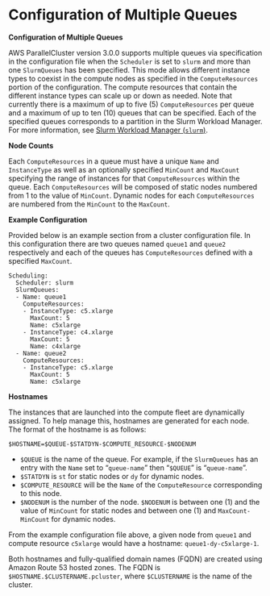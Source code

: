 # Configuration of Multiple Queues<a name="configuration-of-multiple-queues-v3"></a>

**Configuration of Multiple Queues**

AWS ParallelCluster version 3\.0\.0 supports multiple queues via specification in the configuration file when the `Scheduler` is set to `slurm` and more than one ``SlurmQueues`` has been specified\. This mode allows different instance types to coexist in the compute nodes as specified in the ``ComputeResources`` portion of the configuration\. The compute resources that contain the different instance types can scale up or down as needed\. Note that currently there is a maximum of up to five \(5\) `ComputeResources` per queue and a maximum of up to ten \(10\) queues that can be specified\. Each of the specified queues corresponds to a partition in the Slurm Workload Manager\. For more information, see [Slurm Workload Manager \(`slurm`\)](slurm-workload-manager-v3.md)\.

**Node Counts**

Each `ComputeResources` in a queue must have a unique `Name` and `InstanceType` as well as an optionally specified `MinCount` and `MaxCount` specifying the range of instances for that `ComputeResources` within the queue\. Each `ComputeResources` will be composed of static nodes numbered from 1 to the value of `MinCount`\. Dynamic nodes for each `ComputeResources` are numbered from the `MinCount` to the `MaxCount`\.

**Example Configuration**

Provided below is an example section from a cluster configuration file\. In this configuration there are two queues named `queue1` and `queue2` respectively and each of the queues has `ComputeResources` defined with a specified `MaxCount`\.

```
Scheduling:
  Scheduler: slurm
  SlurmQueues:
  - Name: queue1
    ComputeResources:
    - InstanceType: c5.xlarge
      MaxCount: 5
      Name: c5xlarge
    - InstanceType: c4.xlarge
      MaxCount: 5
      Name: c4xlarge
  - Name: queue2
    ComputeResources:
    - InstanceType: c5.xlarge
      MaxCount: 5
      Name: c5xlarge
```

**Hostnames**

The instances that are launched into the compute fleet are dynamically assigned\. To help manage this, hostnames are generated for each node\. The format of the hostname is as follows:

 `$HOSTNAME=$QUEUE-$STATDYN-$COMPUTE_RESOURCE-$NODENUM` 
+ `$QUEUE` is the name of the queue\. For example, if the `SlurmQueues` has an entry with the `Name` set to “`queue-name`” then “`$QUEUE`” is “`queue-name`”\.
+  `$STATDYN` is `st` for static nodes or `dy` for dynamic nodes\. 
+  `$COMPUTE_RESOURCE` will be the `Name` of the `ComputeResource` corresponding to this node\.
+  `$NODENUM` is the number of the node\. `$NODENUM` is between one \(1\) and the value of `MinCount` for static nodes and between one \(1\) and `MaxCount-MinCount` for dynamic nodes\.

From the example configuration file above, a given node from `queue1` and compute resource `c5xlarge` would have a hostname: `queue1-dy-c5xlarge-1`\.

Both hostnames and fully\-qualified domain names \(FQDN\) are created using Amazon Route 53 hosted zones\. The FQDN is `$HOSTNAME.$CLUSTERNAME.pcluster`, where `$CLUSTERNAME` is the name of the cluster\.